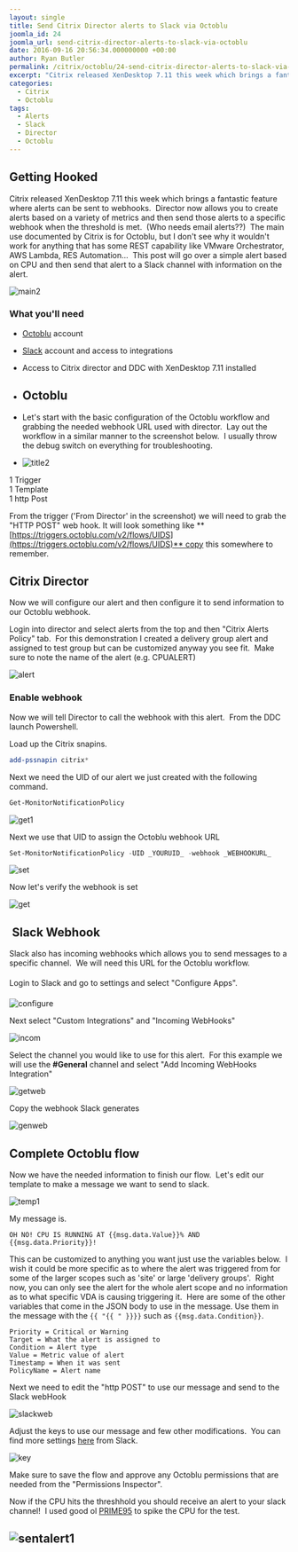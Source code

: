 ```yaml
---
layout: single
title: Send Citrix Director alerts to Slack via Octoblu
joomla_id: 24
joomla_url: send-citrix-director-alerts-to-slack-via-octoblu
date: 2016-09-16 20:56:34.000000000 +00:00
author: Ryan Butler
permalink: /citrix/octoblu/24-send-citrix-director-alerts-to-slack-via-octoblu
excerpt: "Citrix released XenDesktop 7.11 this week which brings a fantastic feature where alerts can be sent to webhooks. Director now allows you to create alerts based on a variety of metrics and then send those alerts to a specific webhook when the threshold is met. "
categories:
  - Citrix
  - Octoblu
tags:
  - Alerts
  - Slack
  - Director
  - Octoblu
---
```

## Getting Hooked

Citrix released XenDesktop 7.11 this week which brings a fantastic feature where alerts can be sent to webhooks.  Director now allows you to create alerts based on a variety of metrics and then send those alerts to a specific webhook when the threshold is met.  (Who needs email alerts??)  The main use documented by Citrix is for Octoblu, but I don't see why it wouldn't work for anything that has some REST capability like VMware Orchestrator, AWS Lambda, RES Automation...  This post will go over a simple alert based on CPU and then send that alert to a Slack channel with information on the alert.

![main2](/assets/images/content/slackdirector/main2.png)

### What you'll need

*   [Octoblu](https://octoblu.com/) account
*   [Slack](https://slack.com/) account and access to integrations
*   Access to Citrix director and DDC with XenDesktop 7.11 installed  

*   ## Octoblu

*   Let's start with the basic configuration of the Octoblu workflow and grabbing the needed webhook URL used with director.  Lay out the workflow in a similar manner to the screenshot below.  I usually throw the debug switch on everything for troubleshooting.
*   ![title2](/assets/images/content/slackdirector/title2.png)

1 Trigger  
1 Template  
1 http Post

From the trigger ('From Director' in the screenshot) we will need to grab the "HTTP POST" web hook. It will look something like **[https://triggers.octoblu.com/v2/flows/UIDS](https://triggers.octoblu.com/v2/flows/UIDS)** copy this somewhere to remember.

## Citrix Director

Now we will configure our alert and then configure it to send information to our Octoblu webhook.

Login into director and select alerts from the top and then "Citrix Alerts Policy" tab.  For this demonstration I created a delivery group alert and assigned to test group but can be customized anyway you see fit.  Make sure to note the name of the alert (e.g. CPUALERT)

![alert](/assets/images/content/slackdirector/alert.png)

### Enable webhook

Now we will tell Director to call the webhook with this alert.  From the DDC launch Powershell.

Load up the Citrix snapins.

```powershell
add-pssnapin citrix*
```

Next we need the UID of our alert we just created with the following command.

```powershell
Get-MonitorNotificationPolicy
```

![get1](/assets/images/content/slackdirector/get1.png)

Next we use that UID to assign the Octoblu webhook URL

```powershell
Set-MonitorNotificationPolicy -UID _YOURUID_ -webhook _WEBHOOKURL_
```

![set](/assets/images/content/slackdirector/set.png)

Now let's verify the webhook is set

![get](/assets/images/content/slackdirector/get.png)

##  Slack Webhook

Slack also has incoming webhooks which allows you to send messages to a specific channel.  We will need this URL for the Octoblu workflow.

<span style="line-height: 2;">Login to Slack and go to settings and select "Configure Apps".</span>

![configure](/assets/images/content/slackdirector/configure.png)

Next select "Custom Integrations" and "Incoming WebHooks"

![incom](/assets/images/content/slackdirector/incom.png)

Select the channel you would like to use for this alert.  For this example we will use the **#General** channel and select "Add Incoming WebHooks Integration"

![getweb](/assets/images/content/slackdirector/getweb.png)

Copy the webhook Slack generates

![genweb](/assets/images/content/slackdirector/genweb.png)

## Complete Octoblu flow

Now we have the needed information to finish our flow.  Let's edit our template to make a message we want to send to slack.

![temp1](/assets/images/content/slackdirector/temp1.png)

My message is.

```
OH NO! CPU IS RUNNING AT {{msg.data.Value}}% AND {{msg.data.Priority}}!
```

This can be customized to anything you want just use the variables below.  I wish it could be more specific as to where the alert was triggered from for some of the larger scopes such as 'site' or large 'delivery groups'.  Right now, you can only see the alert for the whole alert scope and no information as to what specific VDA is causing triggering it.  Here are some of the other variables that come in the JSON body to use in the message. Use them in the message with the `{{ "{{ " }}}}` such as `{{msg.data.Condition}}`.

```
Priority = Critical or Warning  
Target = What the alert is assigned to  
Condition = Alert type  
Value = Metric value of alert  
Timestamp = When it was sent  
PolicyName = Alert name
```

Next we need to edit the "http POST" to use our message and send to the Slack webHook

![slackweb](/assets/images/content/slackdirector/slackweb.png)

Adjust the keys to use our message and few other modifications.  You can find more settings [here](https://api.slack.com/incoming-webhooks) from Slack.

![key](/assets/images/content/slackdirector/key.png)

Make sure to save the flow and approve any Octoblu permissions that are needed from the "Permissions Inspector". 

Now if the CPU hits the threshhold you should receive an alert to your slack channel!  I used good ol [PRIME95](http://www.mersenne.org/download/) to spike the CPU for the test.

## ![sentalert1](/assets/images/content/slackdirector/sentalert1.png)
